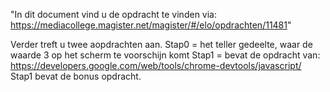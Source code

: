 "In dit document vind u de opdracht te vinden via: https://mediacollege.magister.net/magister/#/elo/opdrachten/11481" 

Verder treft u twee aopdrachten aan.
Stap0 = het teller gedeelte, waar de waarde 3 op het scherm te voorschijn komt
Stap1 = bevat de opdracht van: https://developers.google.com/web/tools/chrome-devtools/javascript/
	Stap1 bevat de bonus opdracht.